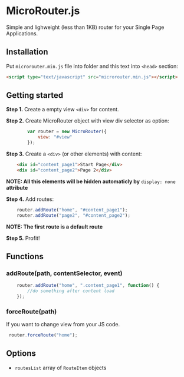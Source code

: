 # MicroRouter.js
Simple and lighweight (less than 1KB) router for your Single Page Applications. 

## Installation

Put `microrouter.min.js` file into folder and this text into `<head>` section:

```html
<script type="text/javascript" src="microrouter.min.js"></script>
``` 

## Getting started

**Step 1.** Create a empty view `<div>` for content. 

**Step 2.** Create MicroRouter object with view div selector as option:
```javascript
		var router = new MicroRouter({
			view: "#view"
		});
``` 

**Step 3.** Create a `<div>` (or other elements) with content:
```html
	<div id="content_page1">Start Page</div>
	<div id="content_page2">Page 2</div>
``` 

**NOTE: All this elements will be hidden automaticly by**  `display: none`  **attribute**


**Step 4.** Add routes:
```javascript
    router.addRoute("home", "#content_page1");
    router.addRoute("page2", "#content_page2");
``` 

**NOTE: The first route is a default route**

**Step 5.** Profit!

## Functions

### addRoute(path, contentSelector, event) 

```javascript
    router.addRoute("home", ".content_page1", function() {
        //do something after content load
    });
``` 

### forceRoute(path) 

If you want to change view from your JS code.

```javascript
 router.forceRoute("home");
``` 

## Options

* `routesList` array of `RouteItem` objects


